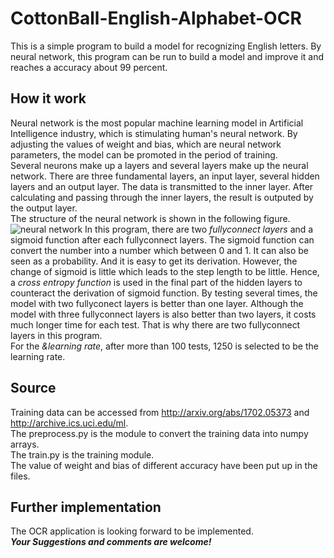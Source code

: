 # CottonBall-English-Alphabet-OCR
This is a simple program to build a model for recognizing English letters. By neural network, this program can be run to build a model and improve it and reaches a accuracy about 99 percent.
## How it work
Neural network is the most popular machine learning model in Artificial Intelligence industry, which is stimulating human's neural network. By adjusting the values of weight and bias, which are neural network parameters, the model can be promoted in the period of training.  
Several neurons make up a layers and several layers make up the neural network. There are three fundamental layers, an input layer, several hidden layers and an output layer. The data is transmitted to the inner layer. After calculating and passing through the inner layers, the result is outputed by the output layer.  
The structure of the neural network is shown in the following figure.  
![neural network](https://upload.wikimedia.org/wikipedia/commons/thumb/9/99/Neural_network_example.svg/1200px-Neural_network_example.svg.png)
In this program, there are two *fullyconnect layers* and a sigmoid function after each fullyconnect layers. The sigmoid function can convert the number into a number which between 0 and 1. It can also be seen as a probability. And it is easy to get its derivation. However, the change of sigmoid is little which leads to the step length to be little. Hence, a *cross entropy function* is used in the final part of the hidden layers to counteract the derivation of sigmoid function. By testing several times, the model with two fullyconect layers is better than one layer. Although the model with three fullyconnect layers is also better than two layers, it costs much longer time for each test. That is why there are two fullyconnect layers in this program.  
For the *&learning rate*, after more than 100 tests, 1250 is selected to be the learning rate.
## Source
Training data can be accessed from <http://arxiv.org/abs/1702.05373> and <http://archive.ics.uci.edu/ml>.  
The preprocess.py is the module to convert the training data into numpy arrays.  
The train.py is the training module.  
The value of weight and bias of different accuracy have been put up in the files.  
## Further implementation
The OCR application is looking forward to be implemented.  
***Your Suggestions and comments are welcome!***
